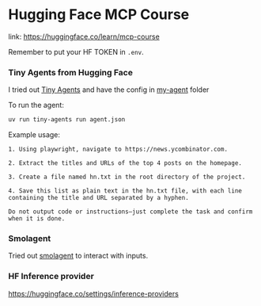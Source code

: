 # Hugging Face MCP Course

link: https://huggingface.co/learn/mcp-course

Remember to put your HF TOKEN in `.env`.

### Tiny Agents from Hugging Face
I tried out [Tiny Agents](https://huggingface.co/blog/python-tiny-agents) and have the config in [my-agent](./my-agent/) folder

To run the agent:
```bash
uv run tiny-agents run agent.json
```

Example usage:
```
1. Using playwright, navigate to https://news.ycombinator.com.

2. Extract the titles and URLs of the top 4 posts on the homepage.

3. Create a file named hn.txt in the root directory of the project.

4. Save this list as plain text in the hn.txt file, with each line containing the title and URL separated by a hyphen.

Do not output code or instructions—just complete the task and confirm when it is done.
```

### Smolagent
Tried out [smolagent](https://github.com/huggingface/smolagents) to interact with inputs.

### HF Inference provider
https://huggingface.co/settings/inference-providers

